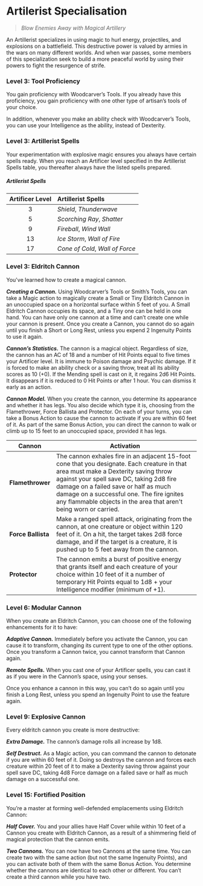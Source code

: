 # Artilerist Specialisation

> *Blow Enemies Away with Magical Artillery*

An Artillerist specializes in using magic to hurl energy, projectiles, and explosions on a battlefield. This destructive power is valued by armies in the wars on many different worlds. And when war passes, some members of this specialization seek to build a more peaceful world by using their powers to fight the resurgence of strife.

### Level 3: Tool Proficiency
You gain proficiency with Woodcarver’s Tools. If you already have this proficiency, you gain proficiency with one other type of artisan’s tools of your choice.

In addition, whenever you make an ability check with Woodcarver’s Tools, you can use your Intelligence as the ability, instead of Dexterity.

### Level 3: Artillerist Spells
Your experimentation with explosive magic ensures you always have certain spells ready. When you reach an Artificer level specified in the Artillerist Spells table, you thereafter always have the listed spells prepared.

##### Artilerist Spells
| Artificer Level | Artillerist Spells |
|:-:|:--|
| 3 | *Shield*, *Thunderwave* |
| 5 | *Scorching Ray*, *Shatter* |
| 9 | *Fireball*, *Wind Wall* |
| 13 | *Ice Storm*, *Wall of Fire* |
| 17 | *Cone of Cold*, *Wall of Force* |

### Level 3: Eldritch Cannon

You've learned how to create a magical cannon.

***Creating a Cannon.*** Using Woodcarver’s Tools or Smith’s Tools, you can take a Magic action to magically create a Small or Tiny Eldritch Cannon in an unoccupied space on a horizontal surface within 5 feet of you. A Small Eldritch Cannon occupies its space, and a Tiny one can be held in one hand. You can have only one cannon at a time and can’t create one while your cannon is present. Once you create a Cannon, you cannot do so again until you finish a Short or Long Rest, unless you expend 2 Ingenuity Points to use it again.

***Cannon’s Statistics.*** The cannon is a magical object. Regardless of size, the cannon has an AC of 18 and a number of Hit Points equal to five times your Artificer level. It is immune to Poison damage and Psychic damage. If it is forced to make an ability check or a saving throw, treat all its ability scores as 10 (+0). If the Mending spell is cast on it, it regains 2d6 Hit Points. It disappears if it is reduced to 0 Hit Points or after 1 hour. You can dismiss it early as an action.

***Cannon Model.*** When you create the cannon, you determine its appearance and whether it has legs. You also decide which type it is, choosing from the Flamethrower, Force Ballista and Protector. On each of your turns, you can take a Bonus Action to cause the cannon to activate if you are within 60 feet of it. As part of the same Bonus Action, you can direct the cannon to walk or climb up to 15 feet to an unoccupied space, provided it has legs.

| Cannon | Activation |
|---|---|
| **Flamethrower** | The cannon exhales fire in an adjacent 15-foot cone that you designate. Each creature in that area must make a Dexterity saving throw against your spell save DC, taking 2d8 fire damage on a failed save or half as much damage on a successful one. The fire ignites any flammable objects in the area that aren't being worn or carried. |
| **Force Ballista** | Make a ranged spell attack, originating from the cannon, at one creature or object within 120 feet of it. On a hit, the target takes 2d8 force damage, and if the target is a creature, it is pushed up to 5 feet away from the cannon. |
| **Protector** | The cannon emits a burst of positive energy that grants itself and each creature of your choice within 10 feet of it a number of temporary Hit Points equal to 1d8 + your Intelligence modifier (minimum of +1). |

### Level 6: Modular Cannon

When you create an Eldritch Cannon, you can choose one of the following enhancements for it to have:

***Adaptive Cannon.*** Immediately before you activate the Cannon, you can cause it to transform, changing its current type to one of the other options. Once you transform a Cannon twice, you cannot transform that Cannon again.

***Remote Spells.*** When you cast one of your Artificer spells, you can cast it as if you were in the Cannon’s space, using your senses.

Once you enhance a cannon in this way, you can’t do so again until you finish a Long Rest, unless you spend an Ingenuity Point to use the feature again.

### Level 9: Explosive Cannon

Every eldritch cannon you create is more destructive:

***Extra Damage.*** The cannon’s damage rolls all increase by 1d8.

***Self Destruct.*** As a Magic action, you can command the cannon to detonate if you are within 60 feet of it. Doing so destroys the cannon and forces each creature within 20 feet of it to make a Dexterity saving throw against your spell save DC, taking 4d8 Force damage on a failed save or half as much damage on a successful one.

### Level 15: Fortified Position

You’re a master at forming well-defended emplacements using Eldritch Cannon:

***Half Cover.*** You and your allies have Half Cover while within 10 feet of a Cannon you create with Eldritch Cannon, as a result of a shimmering field of magical protection that the cannon emits.

***Two Cannons.*** You can now have two Cannons at the same time. You can create two with the same action (but not the same Ingenuity Points), and you can activate both of them with the same Bonus Action. You determine whether the cannons are identical to each other or different. You can’t create a third cannon while you have two.